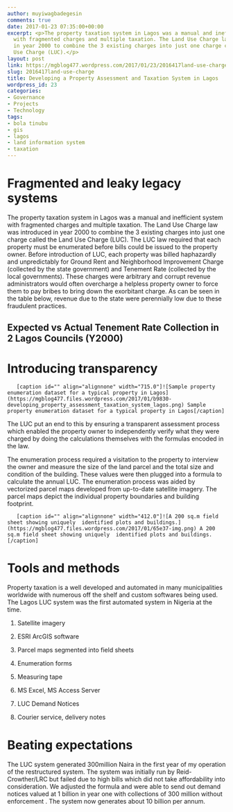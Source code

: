 ```yaml
---
author: muyiwagbadegesin
comments: true
date: 2017-01-23 07:35:00+00:00
excerpt: <p>The property taxation system in Lagos was a manual and inefficient system
  with fragmented charges and multiple taxation. The Land Use Charge law was introduced
  in year 2000 to combine the 3 existing charges into just one charge called the Land
  Use Charge (LUC).</p>
layout: post
link: https://mgblog477.wordpress.com/2017/01/23/2016417land-use-charge/
slug: 2016417land-use-charge
title: Developing a Property Assessment and Taxation System in Lagos
wordpress_id: 23
categories:
- Governance
- Projects
- Technology
tags:
- bola tinubu
- gis
- lagos
- land information system
- taxation
---
```


# Fragmented and leaky legacy systems

The property taxation system in Lagos was a manual and inefficient system with fragmented charges and multiple taxation. The Land Use Charge law was introduced in year 2000 to combine the 3 existing charges into just one charge called the Land Use Charge (LUC). The LUC law required that each property must be enumerated before bills could be issued to the property owner. Before introduction of LUC, each property was billed haphazardly and unpredictably for Ground Rent and Neighborhood Improvement Charge (collected by the state government) and Tenement Rate (collected by the local governments).  These charges were arbitrary and corrupt revenue administrators would often overcharge a helpless property owner to force them to pay bribes to bring down the exorbitant charge.  As can be seen in the table below, revenue due to the state were perennially low due to these fraudulent practices.


  

## Expected vs Actual Tenement Rate Collection in 2 Lagos Councils (Y2000)


  


    


      
    


    


      


    


    


      
    


  


  


    
  




# Introducing transparency


  
       [caption id="" align="alignnone" width="715.0"]![Sample property enumeration dataset for a typical property in Lagos](https://mgblog477.files.wordpress.com/2017/01/b9830-developing_property_assessment_taxation_system_lagos.png) Sample property enumeration dataset for a typical property in Lagos[/caption] 
  



The LUC put an end to this by ensuring a transparent assessment process which enabled the property owner to independently verify what they were charged by doing the calculations themselves with the formulas encoded in the law.

The enumeration process required a visitation to the property to interview the owner and measure the size of the land parcel and the total size and condition of the building. These values were then plugged into a formula to calculate the annual LUC.  The enumeration process was aided by vectorized parcel maps developed from up-to-date satellite imagery. The parcel maps depict the individual property boundaries and building footprint.


  
       [caption id="" align="alignnone" width="412.0"]![A 200 sq.m field sheet showing uniquely  identified plots and buildings.](https://mgblog477.files.wordpress.com/2017/01/65e37-img.png) A 200 sq.m field sheet showing uniquely  identified plots and buildings.[/caption] 
  



# Tools and methods

Property taxation is a well developed and automated in many municipalities worldwide with numerous off the shelf and custom softwares being used. The Lagos LUC system was the first automated system in Nigeria at the time. 

1. Satellite imagery

2. ESRI ArcGIS software 

3. Parcel maps segmented into field sheets

4. Enumeration forms

5. Measuring tape

6. MS Excel, MS Access Server

7. LUC Demand Notices

8. Courier service, delivery notes 

# Beating expectations

The LUC system generated 300million Naira in the first year of my operation of the restructured system. The system was initially run by Reid-Crowther/LRC but failed due to high bills which did not take affordability into consideration. We adjusted the formula and were able to send out demand notices valued at 1 billion in year one with collections of 300 million without enforcement . The system now generates about 10 billion per annum.
